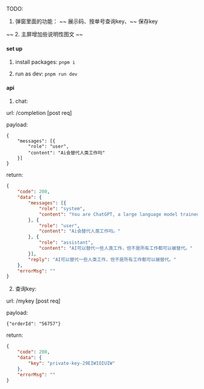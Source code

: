 TODO:

1. 弹窗里面的功能：
    ~~ 展示码、按单号查询key、~~
    保存key

~~ 2. 主屏增加些说明性图文 ~~


#### set up

1. install packages: `pnpm i`

2. run as dev: `pnpm run dev`


#### api

1. chat:

url: /completion   [post req]

payload:

```
{
    "messages": [{
        "role": "user",
        "content": "Ai会替代人类工作吗"
    }]
}
```

return:

```json
{
    "code": 200,
    "data": {
        "messages": [{
            "role": "system",
            "content": "You are ChatGPT, a large language model trained by OpenAI. Answer as concisely as possible."
        }, {
            "role": "user",
            "content": "Ai会替代人类工作吗。"
        }, {
            "role": "assistant",
            "content": "AI可以替代一些人类工作，但不是所有工作都可以被替代。"
        }],
        "reply": "AI可以替代一些人类工作，但不是所有工作都可以被替代。"
    },
    "errorMsg": ""
}
```

2. 查询key:

url: /mykey  [post req]

payload:

```
{"orderId": "56757"}
```

return:

```json
{
    "code": 200,
    "data": {
        "key": "private-key-29EIWIOIUIW"
    },
    "errorMsg": ""
}
```
